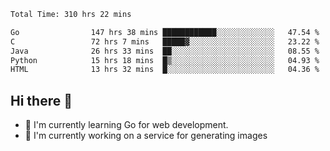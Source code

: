 <!--START_SECTION:waka-->

```txt
Total Time: 310 hrs 22 mins

Go                147 hrs 38 mins ████████████░░░░░░░░░░░░░   47.54 %
C                 72 hrs 7 mins   █████▓░░░░░░░░░░░░░░░░░░░   23.22 %
Java              26 hrs 33 mins  ██░░░░░░░░░░░░░░░░░░░░░░░   08.55 %
Python            15 hrs 18 mins  █▒░░░░░░░░░░░░░░░░░░░░░░░   04.93 %
HTML              13 hrs 32 mins  █░░░░░░░░░░░░░░░░░░░░░░░░   04.36 %
```

<!--END_SECTION:waka-->

## Hi there 👋
- 🌱 I'm currently learning Go for web development.
- 🔭 I'm currently working on a service for generating images 

<!--
**prorok210/prorok210** is a ✨ _special_ ✨ repository because its `README.md` (this file) appears on your GitHub profile.

Here are some ideas to get you started:

- 🔭 I’m currently working on ...
- 🌱 I’m currently learning ...
- 👯 I’m looking to collaborate on ...
- 🤔 I’m looking for help with ...
- 💬 Ask me about ...
- 📫 How to reach me: ...
- 😄 Pronouns: ...
- ⚡ Fun fact: ...
-->
